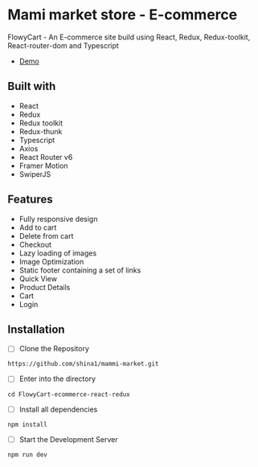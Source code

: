 # Mami market store - E-commerce

FlowyCart - An E-commerce site build using React, Redux, Redux-toolkit, React-router-dom and Typescript

- [Demo]()

## Built with

- React
- Redux
- Redux toolkit
- Redux-thunk
- Typescript
- Axios
- React Router v6
- Framer Motion
- SwiperJS

## Features

- Fully responsive design
- Add to cart
- Delete from cart
- Checkout
- Lazy loading of images
- Image Optimization
- Static footer containing a set of links
- Quick View
- Product Details
- Cart
- Login

## Installation

- [ ] Clone the Repository

```
https://github.com/shina1/mammi-market.git
```

- [ ] Enter into the directory

```
cd FlowyCart-ecommerce-react-redux
```

- [ ] Install all dependencies

```
npm install
```

- [ ] Start the Development Server

```
npm run dev
```
